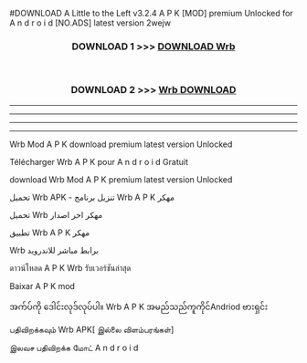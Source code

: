 #DOWNLOAD A Little to the Left v3.2.4 A P K [MOD] premium Unlocked for A n d r o i d [NO.ADS] latest version 2wejw 



<div align="center">

<h3>DOWNLOAD 1 >>> <a href="https://downloadmod1.web.app/?judul=Wrb ">DOWNLOAD Wrb </a></h3><br>

<h3>DOWNLOAD 2 >>> <a href="https://downloadmod1.web.app/?judul=Wrb ">Wrb  DOWNLOAD </a></h3>

</div>


----------------------------------------------------------

----------------------------------------------------------

----------------------------------------------------------

----------------------------------------------------------


Wrb  Mod A P K download premium latest version Unlocked

Télécharger Wrb  A P K pour A n d r o i d Gratuit

download Wrb  Mod A P K premium latest version Unlocked

تحميل Wrb  APK - تنزيل برنامج Wrb  A P K مهكر

تحميل Wrb  مهكر اخر اصدار

تطبيق Wrb  A P K مهكر

Wrb  برابط مباشر للاندرويد

ดาวน์โหลด A P K Wrb  รับเวอร์ชันล่าสุด

Baixar A P K mod

အက်ပ်ကို ဒေါင်းလုဒ်လုပ်ပါ။ Wrb  A P K အမည်သည်ကူကိုင်Andriod ဗားရှင်း

பதிவிறக்கவும் Wrb  APK[ இல்லை விளம்பரங்கள்] 
 
இலவச பதிவிறக்க மோட் A n d r o i d



